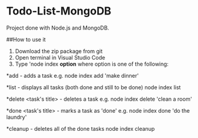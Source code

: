 # Todo-List-MongoDB

Project done with Node.js and MongoDB. 

##How to use it
1. Download the zip package from git
2. Open terminal in Visual Studio Code
3. Type 'node index **option** where option is one of the following:

*add <task name> - adds a task
e.g. node index add 'make dinner'

*list - displays all tasks (both done and still to be done)
node index list

*delete <task's title> - deletes a task
e.g. node index delete 'clean a room'

*done <task's title> - marks a task as 'done'
e.g. node index done 'do the laundry'

*cleanup - deletes all of the done tasks
node index cleanup
